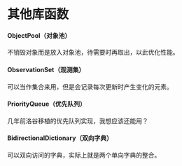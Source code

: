 # 其他库函数

#### ObjectPool（对象池）

不销毁对象而是放入对象池，待需要时再取出，以此优化性能。



#### ObservationSet（观测集）

可以当作集合来用，但是会记录每次更新时产生变化的元素。



#### PriorityQueue（优先队列）

几年前洛谷移植的优先队列实现，我想应该还能用？



#### BidirectionalDictionary（双向字典）

可以双向访问的字典，实际上就是两个单向字典的整合。